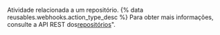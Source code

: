 Atividade relacionada a um repositório. {% data reusables.webhooks.action_type_desc %} Para obter mais informações, consulte a API REST dos[repositórios](/rest/reference/repos)".

